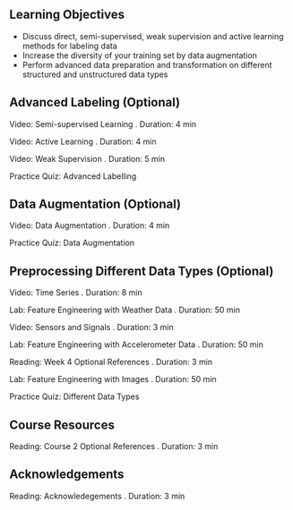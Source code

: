 ## Learning Objectives

* Discuss direct, semi-supervised, weak supervision and active learning methods for labeling data
* Increase the diversity of your training set by data augmentation
* Perform advanced data preparation and transformation on different structured and unstructured data types

## Advanced Labeling (Optional)

Video: Semi-supervised Learning . Duration: 4 min

Video: Active Learning . Duration: 4 min

Video: Weak Supervision . Duration: 5 min

Practice Quiz: Advanced Labelling

## Data Augmentation (Optional)

Video: Data Augmentation . Duration: 4 min

Practice Quiz: Data Augmentation

## Preprocessing Different Data Types (Optional)

Video: Time Series . Duration: 8 min

Lab: Feature Engineering with Weather Data . Duration: 50 min

Video: Sensors and Signals . Duration: 3 min

Lab: Feature Engineering with Accelerometer Data . Duration: 50 min

Reading: Week 4 Optional References . Duration: 3 min

Lab: Feature Engineering with Images . Duration: 50 min

Practice Quiz: Different Data Types

## Course Resources

Reading: Course 2 Optional References . Duration: 3 min

## Acknowledgements

Reading: Acknowledegements . Duration: 3 min